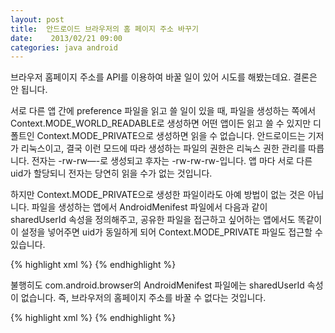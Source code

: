 ```yaml
---
layout: post
title:  안드로이드 브라우저의 홈 페이지 주소 바꾸기
date:    2013/02/21 09:00
categories: java android
---
```

브라우저 홈페이지 주소를 API를 이용하여 바꿀 일이 있어 시도를 해봤는데요. 결론은 안 됩니다.

서로 다른 앱 간에 preference 파일을 읽고 쓸 일이 있을 때, 파일을 생성하는 쪽에서 Context.MODE_WORLD_READABLE로 생성하면 어떤 앱이든 읽고 쓸 수 있지만 디폴트인 Context.MODE_PRIVATE으로 생성하면 읽을 수 없습니다. 안드로이드는 기저가 리눅스이고, 결국 이런 모드에 따라 생성하는 파일의 권한은 리눅스 권한 관리를 따릅니다. 전자는 -rw-rw—-로 생성되고 후자는 -rw-rw-rw-입니다. 앱 마다 서로 다른 uid가 할당되니 전자는 당연히 읽을 수가 없는 것입니다.

하지만 Context.MODE_PRIVATE으로 생성한 파일이라도 아예 방법이 없는 것은 아닙니다. 파일을 생성하는 앱에서 AndroidMenifest 파일에서 다음과 같이 sharedUserId 속성을 정의해주고, 공유한 파일을 접근하고 싶어하는 앱에서도 똑같이 이 설정을 넣어주면 uid가 동일하게 되어 Context.MODE_PRIVATE 파일도 접근할 수 있습니다.

{% highlight xml %}
<manifest xmlns:android=”http://schemas.android.com/apk/res/android&#8221;
package=”com.example.writer”
android:sharedUserId=”com.android.browser”
android:versionCode=”1″
android:versionName=”1.0″ >
{% endhighlight %}

불행히도 com.android.browser의 AndroidMenifest 파일에는 sharedUserId 속성이 없습니다. 즉, 브라우저의 홈페이지 주소를 바꿀 수 없다는 것입니다.

{% highlight xml %}
<manifest xmlns:android=”http://schemas.android.com/apk/res/android&#8221; package=”com.android.browser”>
{% endhighlight %}